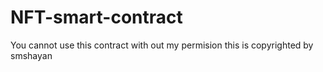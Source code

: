 # NFT-smart-contract
You cannot use this contract with out my permision
this is copyrighted by smshayan   
